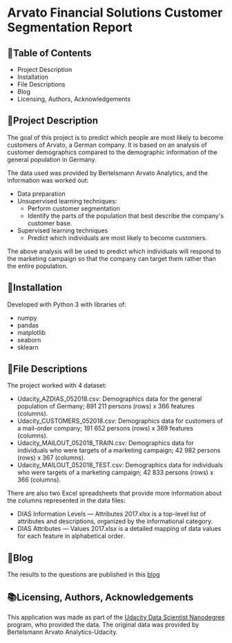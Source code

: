 # Arvato Financial Solutions Customer Segmentation Report

## 📝Table of Contents 
* Project Description
* Installation
* File Descriptions
* Blog
* Licensing, Authors, Acknowledgements

## 📝Project Description
The goal of this project is to predict which people are most likely to become customers of Arvato, a German company. It is based on an analysis of customer demographics compared to the demographic information of the general population in Germany.

The data used was provided by Bertelsmann Arvato Analytics, and the information was worked out:

* Data preparation
* Unsupervised learning techniques:
  - Perform customer segmentation
  - Identify the parts of the population that best describe the company's customer base.
* Supervised learning techniques
  - Predict which individuals are most likely to become customers.

The above analysis will be used to predict which individuals will respond to the marketing campaign so that the company can target them rather than the entire population. 

## 🔌Installation
Developed with Python 3 with libraries of:
  * numpy 
  * pandas 
  * matplotlib
  * seaborn
  * sklearn

## 📁File Descriptions
The project worked with 4 dataset:
* Udacity_AZDIAS_052018.csv: Demographics data for the general population of Germany; 891 211 persons (rows) x 366 features (columns).
* Udacity_CUSTOMERS_052018.csv: Demographics data for customers of a mail-order company; 191 652 persons (rows) x 369 features (columns).
* Udacity_MAILOUT_052018_TRAIN.csv: Demographics data for individuals who were targets of a marketing campaign; 42 982 persons (rows) x 367 (columns).
* Udacity_MAILOUT_052018_TEST.csv: Demographics data for individuals who were targets of a marketing campaign; 42 833 persons (rows) x 366 (columns).

There are also two Excel spreadsheets that provide more information about the columns represented in the data files:
* DIAS Information Levels — Attributes 2017.xlsx is a top-level list of attributes and descriptions, organized by the informational category.
* DIAS Attributes — Values 2017.xlsx is a detailed mapping of data values for each feature in alphabetical order.

## 📰Blog
The results to the questions are published in this [blog]()


## 📚Licensing, Authors, Acknowledgements
This application was made as part of the [Udacity Data Scientist Nanodegree](https://learn.udacity.com/my-programs?tab=Currently%2520Learning) program, who provided the data. The original data was provided by Bertelsmann Arvato Analytics-Udacity.
